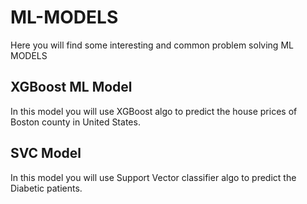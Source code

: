 # ML-MODELS
Here you will find some interesting and common problem solving ML MODELS
## XGBoost ML Model
In this model you will use XGBoost algo to predict the house prices of Boston county in  United States.
## SVC Model
In this model you will use Support Vector classifier algo to predict the Diabetic patients.
